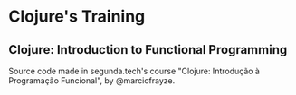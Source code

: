 # Clojure's Training
## Clojure: Introduction to Functional Programming
Source code made in segunda.tech's course "Clojure: Introdução à Programação Funcional", by @marciofrayze.
